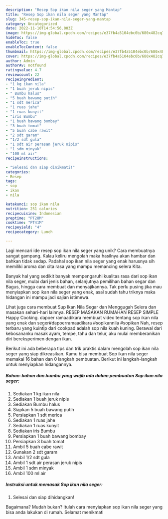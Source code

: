 ```yaml
---
description: "Resep Sop ikan nila seger yang Mantap"
title: "Resep Sop ikan nila seger yang Mantap"
slug: 345-resep-sop-ikan-nila-seger-yang-mantap
category: Uncategorized
date: 2022-11-10T14:54:56.003Z
image: https://img-global.cpcdn.com/recipes/e37fb4a5104ebc0b/680x482cq70/sop-ikan-nila-seger-foto-resep-utama.jpg
hideToc: false
enableToc: true
enableTocContent: false
thumbnail: https://img-global.cpcdn.com/recipes/e37fb4a5104ebc0b/680x482cq70/sop-ikan-nila-seger-foto-resep-utama.jpg
cover: https://img-global.cpcdn.com/recipes/e37fb4a5104ebc0b/680x482cq70/sop-ikan-nila-seger-foto-resep-utama.jpg
author: Admin
authorAv: notfound
ratingvalue: 4.7
reviewcount: 22
recipeingredient:
- "1 kg ikan nila"
- "1 buah jeruk nipis"
- " Bumbu halus"
- "5 buah bawang putih"
- "1 sdt merica"
- "1 ruas jahe"
- "1 ruas kunyit"
- "iris Bumbu"
- "1 buah bawang bombay"
- "3 buah tomat"
- "5 buah cabe rawit"
- "2 sdt garam"
- "1/2 sdt gula"
- "1 sdt air perasan jeruk nipis"
- "1 sdm minyak"
- "100 ml air"
recipeinstructions:

- "Selesai dan siap dinikmati!"
categories:
- Resep
tags:
- sop
- ikan
- nila

katakunci: sop ikan nila 
nutrition: 251 calories
recipecuisine: Indonesian
preptime: "PT28M"
cooktime: "PT41M"
recipeyield: "4"
recipecategory: Lunch

---
```





Lagi mencari ide resep sop ikan nila seger yang unik? Cara membuatnya sangat gampang. Kalau keliru mengolah maka hasilnya akan hambar dan bahkan tidak sedap. Padahal sop ikan nila seger yang enak harusnya sih memiliki aroma dan cita rasa yang mampu memancing selera Kita.





Banyak hal yang sedikit banyak mempengaruhi kualitas rasa dari sop ikan nila seger, mulai dari jenis bahan, selanjutnya pemilihan bahan segar dan Bagus, hingga cara membuat dan menyajikannya. Tak perlu pusing jika mau menyiapkan sop ikan nila seger yang enak,      asal sudah tahu triknya maka hidangan ini mampu jadi sajian istimewa.














Lihat juga cara membuat Sup Ikan Nila Segar dan Menggugah Selera dan masakan sehari-hari lainnya. RESEP MASAKAN RUMAHAN RESEP SIMPLE Happy Cooking. dapoer ramaadikara membuat video tentang sop ikan nila yang enak dan seger#dapoerramaadikara #sopikannila #sopikan Nah, resep terbaru yang kuintip dari cookpad adalah sop nila kuah kuning. Berawal dari kebosananku masak ayam, tempe, tahu dan telur, aku mulai memberanikan diri bereksperimen dengan ikan.






Berikut ini ada beberapa tips dan trik praktis dalam mengolah sop ikan nila seger yang siap dikreasikan. Kamu bisa membuat Sop ikan nila seger memakai 16 bahan dan 0 langkah pembuatan. Berikut ini langkah-langkah untuk menyiapkan hidangannya.

<!--inarticleads1-->

##### Bahan-bahan dan bumbu yang wajib ada dalam pembuatan Sop ikan nila seger:

1. Sediakan 1 kg ikan nila
1. Sediakan 1 buah jeruk nipis
1. Sediakan  Bumbu halus
1. Siapkan 5 buah bawang putih
1. Persiapkan 1 sdt merica
1. Sediakan 1 ruas jahe
1. Sediakan 1 ruas kunyit
1. Sediakan iris Bumbu
1. Persiapkan 1 buah bawang bombay
1. Persiapkan 3 buah tomat
1. Ambil 5 buah cabe rawit
1. Gunakan 2 sdt garam
1. Ambil 1/2 sdt gula
1. Ambil 1 sdt air perasan jeruk nipis
1. Ambil 1 sdm minyak
1. Ambil 100 ml air




<!--inarticleads2-->

##### Instruksi untuk memasak Sop ikan nila seger:


1. Selesai dan siap dihidangkan!



Bagaimana? Mudah bukan? Itulah cara menyiapkan sop ikan nila seger yang bisa anda lakukan di rumah. Selamat menikmati
